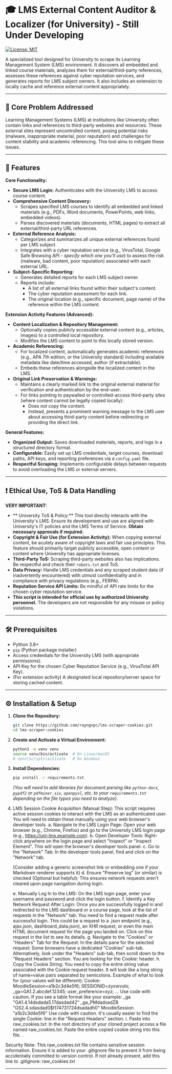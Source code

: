 # 🎓 LMS External Content Auditor & Localizer (for University) - Still Under Developing

[![License: MIT](https://img.shields.io/badge/License-MIT-yellow.svg)](https://opensource.org/licenses/MIT)

A specialized tool designed for University to scrape its Learning Management System (LMS) environment. It discovers all embedded and linked course materials, analyzes them for external/third-party references, assesses these references against cyber reputation services, and generates reports for LMS subject owners. It also includes an extension to locally cache and reference external content appropriately.

<!-- Optional: Add a GIF or Screenshot -->
<!-- ![LMS Auditor Demo](link_to_your_demo_image_or_gif.gif) -->

---

## 🎯 Core Problem Addressed

Learning Management Systems (LMS) at institutions like University often contain links and references to third-party websites and resources. These external sites represent uncontrolled content, posing potential risks (malware, inappropriate material, poor reputation) and challenges for content stability and academic referencing. This tool aims to mitigate these issues.

---

## 🌟 Features

**Core Functionality:**

*   **Secure LMS Login:** Authenticates with the University LMS to access course content.
*   **Comprehensive Content Discovery:**
    *   Scrapes specified LMS courses to identify all embedded and linked materials (e.g., PDFs, Word documents, PowerPoints, web links, embedded videos).
    *   Parses discovered materials (documents, HTML pages) to extract all external/third-party URL references.
*   **External Reference Analysis:**
    *   Categorizes and summarizes all unique external references found per LMS subject.
    *   Integrates with a cyber reputation service (e.g., VirusTotal, Google Safe Browsing API - *specify which one you'll use*) to assess the risk (malware, bad content, poor reputation) associated with each external URL.
*   **Subject-Specific Reporting:**
    *   Generates detailed reports for each LMS subject owner.
    *   Reports include:
        *   A list of all external links found within their subject's content.
        *   The cyber reputation assessment for each link.
        *   The original location (e.g., specific document, page name) of the reference within the LMS content.

**Extension Activity Features (Advanced):**

*   **Content Localization & Repository Management:**
    *   Optionally copies publicly accessible external content (e.g., articles, images) to a controlled local repository.
    *   Modifies the LMS content to point to this locally stored version.
*   **Academic Referencing:**
    *   For localized content, automatically generates academic references (e.g., APA 7th edition, or the University standard) including available metadata like date/time accessed, author (if extractable).
    *   Embeds these references alongside the localized content in the LMS.
*   **Original Link Preservation & Warnings:**
    *   Maintains a clearly marked link to the original external material for verification and authentication by the end-user.
    *   For links pointing to paywalled or controlled-access third-party sites (where content cannot be legally copied locally):
        *   Does *not* copy the content.
        *   Instead, presents a prominent warning message to the LMS user about accessing third-party content before redirecting or providing the direct link.

**General Features:**

*   **Organized Output:** Saves downloaded materials, reports, and logs in a structured directory format.
*   **Configurable:** Easily set up LMS credentials, target courses, download paths, API keys, and reporting preferences via a `config.yaml` file.
*   **Respectful Scraping:** Implements configurable delays between requests to avoid overloading the LMS or external servers.

---

## ❗ Ethical Use, ToS & Data Handling

**VERY IMPORTANT:**
*   ** University ToS & Policy:** This tool directly interacts with the University's LMS. Ensure its development and use are aligned with  University's IT policies and the LMS Terms of Service. **Obtain necessary approvals if required.**
*   **Copyright & Fair Use (for Extension Activity):** When copying external content, be acutely aware of copyright laws and fair use principles. This feature should primarily target publicly accessible, open content or content where  University has appropriate licenses.
*   **Third-Party ToS:** Scraping third-party websites also has implications. Be respectful and check their `robots.txt` and ToS.
*   **Data Privacy:** Handle LMS credentials and any scraped student data (if inadvertently encountered) with utmost confidentiality and in compliance with privacy regulations (e.g., FERPA).
*   **Reputation Service API Limits:** Be mindful of API rate limits for the chosen cyber reputation service.
*   **This script is intended for official use by authorized  University personnel.** The developers are not responsible for any misuse or policy violations.

---

## 🛠️ Prerequisites

*   Python 3.8+
*   `pip` (Python package installer)
*   Access credentials for the  University LMS (with appropriate permissions).
*   API Key for the chosen Cyber Reputation Service (e.g., VirusTotal API Key).
*   (For extension activity) A designated local repository/server space for storing cached content.

---

## ⚙️ Installation & Setup

1.  **Clone the Repository:**
    ```bash
    git clone https://github.com/rayngnpc/lms-scraper-cookies.git
    cd lms-scraper-cookies
    ```

2.  **Create and Activate a Virtual Environment:**
    ```bash
    python3 -m venv venv
    source venv/bin/activate  # On Linux/macOS
    # venv\Scripts\activate   # On Windows
    ```

3.  **Install Dependencies:**
    ```bash
    pip install -r requirements.txt
    ```
    *(You will need to add libraries for document parsing like `python-docx`, `pypdf2` or `pdfminer.six`, `openpyxl`, etc. to your `requirements.txt` depending on the file types you need to analyze).*
4.  LMS Session Cookie Acquisition (Manual Step):
      This script requires active session cookies to interact with the LMS as an authenticated user.          You will need to obtain these manually using your web browser's developer tools.
      a. Navigate to the LMS Login Page:
      Open your web browser (e.g., Chrome, Firefox) and go to the University LMS login page             (e.g., https://uni-lms.example.com).
      b. Open Developer Tools:
      Right-click anywhere on the login page and select "Inspect" or "Inspect Element". This will open        the browser's developer tools panel.
      c. Go to the "Network" Tab:
      In the developer tools panel, find and click on the "Network" tab.
      
      (Consider adding a generic screenshot link or embedding one if your Markdown renderer supports it)
      d. Ensure "Preserve log" (or similar) is checked (Optional but helpful): This ensures network           requests aren't cleared upon page navigation during login.
      
      e. Manually Log In to the LMS:
      On the LMS login page, enter your username and password and click the login button.
      f. Identify a Key Network Request After Login:
      Once you are successfully logged in and redirected to the LMS dashboard or a course page, look at       the list of requests in the "Network" tab. You need to find a request made after successful login.
      This could be a request to a .json endpoint (e.g., ajax.json, dashboard_data.json), an XHR             request, or even the main HTML document request for the page you landed on.
      Click on this request in the list to see its details.
      g. Navigate to the "Cookies" or "Headers" Tab for the Request:
      In the details pane for the selected request:
      Some browsers have a dedicated "Cookies" sub-tab.
      Alternatively, look under the "Headers" sub-tab, then scroll down to the "Request Headers"              section. You are looking for the Cookie: header.
      h. Copy the Cookie String:
      You need to copy the entire string value associated with the Cookie request header. It will look        like a long string of name=value pairs separated by semicolons.
      Example of what to look for (your values will be different):
      Cookie: MoodleSession=a1b2c3d4e5f6; SESSIONID=zyxwvuts; _ga=GA1.2.abcdef.12345;                         user_preference=xyz; ...
      Use code with caution.
      If you see a table format like your example:
         _ga	"GA1.4.14dsdada5.17dasdad42"
         _ga_PMdadsadZB	"GS2.4.sdasdad0$t174731724dsadadh0"
         MoodleSession "a1b2c3d4e5f6"
         Use code with caution.
It's usually easier to find the single Cookie: line in the "Request Headers" section.
i. Paste into raw_cookies.txt:
In the root directory of your cloned project access a file named raw_cookies.txt.
Paste the entire copied cookie string into this file. .

Security Note: This raw_cookies.txt file contains sensitive session information. Ensure it is added to your .gitignore file to prevent it from being accidentally committed to version control. If not already present, add this line to .gitignore:
raw_cookies.txt

---


